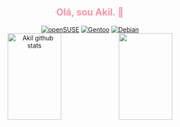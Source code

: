 <h2 align="center" style="color:#ff91a8;">Olá, sou Akil. 🖖</h2>

<div align="center">
  <a href="#"><img src="https://img.shields.io/badge/SUSE-0C322C?style=for-the-badge&logo=SUSE&logoColor=white" alt="openSUSE" /></a>
  <a href="#"><img src="https://img.shields.io/badge/Gentoo-54487A?style=for-the-badge&logo=gentoo&logoColor=white" alt="Gentoo" /></a>
  <a href="#"><img src="https://img.shields.io/badge/Debian-A81D33?style=for-the-badge&logo=debian&logoColor=white" alt="Debian" /></a>
</div>

<div align="center">
  <img width="49%" height="195px" src="https://github-readme-stats.vercel.app/api?username=Akil-1&show_icons=true&count_private=true&hide_border=true&title_color=ff91a8&icon_color=ff91a8&text_color=c9d1d9&bg_color=0d1117" alt="Akil github stats" />
  <img width="49%" height="195px" src="https://github-readme-stats.vercel.app/api/top-langs/?username=Akil-1&layout=compact&hide_border=true&title_color=ff91a8&text_color=ff91a8&bg_color=0d1117" />
</div>
